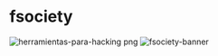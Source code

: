 # fsociety
![herramientas-para-hacking png](https://user-images.githubusercontent.com/87071803/180658081-bc20b907-523e-44f6-92e4-15442649e5dc.png)
![fsociety-banner](https://user-images.githubusercontent.com/87071803/180658091-7167d8b5-809f-4bef-b2a8-60aafd770508.png)

